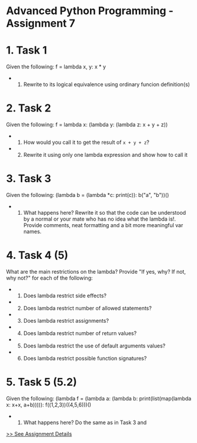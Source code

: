 # Advanced Python Programming - Assignment 7

# 1. Task 1
Given the following: f = lambda x, y: x * y
* 1. Rewrite to its logical equivalence using ordinary funcion definition(s)

# 2. Task 2
Given the following: f = lambda x: (lambda y: (lambda z: x + y + z))
* 1. How would you call it to get the result of `x + y + z`?
* 2. Rewrite it using only one lambda expression and show how to call it

# 3. Task 3
Given the following: (lambda b = (lambda *c: print(c)): b("a", "b"))()
* 1. What happens here? Rewrite it so that the code can be understood by a normal or your mate who has no idea what the lambda is!. Provide comments, neat formatting and a bit more meaningful var names.

# 4. Task 4 (5)
What are the main restrictions on the lambda? Provide "If yes, why? If not, why not?" for each of the following:
* 1. Does lambda restrict side effects?
* 2. Does lambda restrict number of allowed statements?
* 3. Does lambda restrict assignments?
* 4. Does lambda restrict number of return values?
* 5. Does lambda restrict the use of default arguments values?
* 6. Does lambda restrict possible function signatures?

# 5. Task 5 (5.2)
Given the following:
(lambda f = (lambda a: (lambda b: print(list(map(lambda x: x+x, a+b))))): f((1,2,3))((4,5,6)))()
* 1. What happens here? Do the same as in Task 3 and

[>> See Assignment Details ](https://github.com/Gbolly007/AdvancedPython/blob/master/Assignment7/assignment_7.pdf) 
